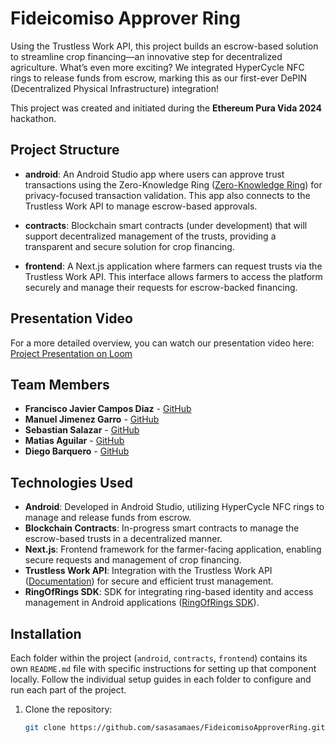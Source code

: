 # Fideicomiso Approver Ring

Using the Trustless Work API, this project builds an escrow-based solution to streamline crop financing—an innovative step for decentralized agriculture. What’s even more exciting? We integrated HyperCycle NFC rings to release funds from escrow, marking this as our first-ever DePIN (Decentralized Physical Infrastructure) integration!

This project was created and initiated during the **Ethereum Pura Vida 2024** hackathon.

## Project Structure

- **android**: An Android Studio app where users can approve trust transactions using the Zero-Knowledge Ring ([Zero-Knowledge Ring](https://www.zero-knowledge-ring.com/)) for privacy-focused transaction validation. This app also connects to the Trustless Work API to manage escrow-based approvals.
  
- **contracts**: Blockchain smart contracts (under development) that will support decentralized management of the trusts, providing a transparent and secure solution for crop financing.

- **frontend**: A Next.js application where farmers can request trusts via the Trustless Work API. This interface allows farmers to access the platform securely and manage their requests for escrow-backed financing.

## Presentation Video

For a more detailed overview, you can watch our presentation video here: [Project Presentation on Loom](https://www.loom.com/share/9a809ec2054c4ebc89f10ad5fc64e334?sid=372717f6-9b9d-43d6-8305-77ecc417ad02)

## Team Members

- **Francisco Javier Campos Diaz** - [GitHub](https://github.com/sasasamaes)
- **Manuel Jimenez Garro** - [GitHub](https://github.com/ManuelJG1999)
- **Sebastian Salazar** - [GitHub](https://github.com/salazarsebas)
- **Matias Aguilar** - [GitHub](https://github.com/aguilar1x)
- **Diego Barquero** - [GitHub](https://github.com/DiegoB1911)

## Technologies Used

- **Android**: Developed in Android Studio, utilizing HyperCycle NFC rings to manage and release funds from escrow.
- **Blockchain Contracts**: In-progress smart contracts to manage the escrow-based trusts in a decentralized manner.
- **Next.js**: Frontend framework for the farmer-facing application, enabling secure requests and management of crop financing.
- **Trustless Work API**: Integration with the Trustless Work API ([Documentation](https://docs.trustlesswork.com/trustless-work)) for secure and efficient trust management.
- **RingOfRings SDK**: SDK for integrating ring-based identity and access management in Android applications ([RingOfRings SDK](https://github.com/ringofrings/ringofringssdk)).

## Installation

Each folder within the project (`android`, `contracts`, `frontend`) contains its own `README.md` file with specific instructions for setting up that component locally. Follow the individual setup guides in each folder to configure and run each part of the project.

1. Clone the repository:
   ```bash
   git clone https://github.com/sasasamaes/FideicomisoApproverRing.git